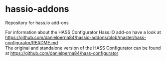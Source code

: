# hassio-addons
Repository for hass.io add-ons

For information about the HASS Configurator Hass.IO add-on have a look at https://github.com/danielperna84/hassio-addons/blob/master/hass-configurator/README.md  
The original and standalone version of the HASS Configurator can be found at https://github.com/danielperna84/hass-configurator
